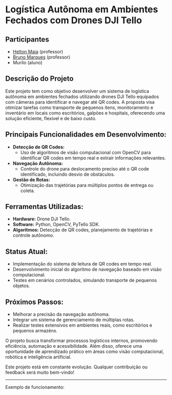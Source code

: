 # **Logística Autônoma em Ambientes Fechados com Drones DJI Tello**  
## Participantes
- [Helton Maia](https://heltonmaia.com/) (professor)
- [Bruno Marques](https://sigaa.ufrn.br/sigaa/public/docente/portal.jsf?siape=1170845) (professor)
- Murilo (aluno)

## **Descrição do Projeto**  
Este projeto tem como objetivo desenvolver um sistema de logística autônoma em ambientes fechados utilizando drones DJI Tello equipados com câmeras para identificar e navegar até QR codes. A proposta visa otimizar tarefas como transporte de pequenos itens, monitoramento e inventário em locais como escritórios, galpões e hospitais, oferecendo uma solução eficiente, flexível e de baixo custo.  

## **Principais Funcionalidades em Desenvolvimento:**  
- **Detecção de QR Codes:**  
   - Uso de algoritmos de visão computacional com OpenCV para identificar QR codes em tempo real e extrair informações relevantes.  
- **Navegação Autônoma:**  
   - Controle do drone para deslocamento preciso até o QR code identificado, incluindo desvio de obstáculos.  
- **Gestão de Rotas:**  
   - Otimização das trajetórias para múltiplos pontos de entrega ou coleta.  

## **Ferramentas Utilizadas:**  
- **Hardware:** Drone DJI Tello.  
- **Software:** Python, OpenCV, PyTello SDK.  
- **Algoritmos:** Detecção de QR codes, planejamento de trajetórias e controle autônomo.  

## **Status Atual:**  
- Implementação do sistema de leitura de QR codes em tempo real.  
- Desenvolvimento inicial do algoritmo de navegação baseado em visão computacional.  
- Testes em cenários controlados, simulando transporte de pequenos objetos.  

## **Próximos Passos:**  
- Melhorar a precisão da navegação autônoma.  
- Integrar um sistema de gerenciamento de múltiplas rotas.  
- Realizar testes extensivos em ambientes reais, como escritórios e pequenos armazéns.  

O projeto busca transformar processos logísticos internos, promovendo eficiência, automação e acessibilidade. Além disso, oferece uma oportunidade de aprendizado prático em áreas como visão computacional, robótica e inteligência artificial.  

Este projeto está em constante evolução. Qualquer contribuição ou feedback será muito bem-vindo!

---
Exemplo de funcionamento:


